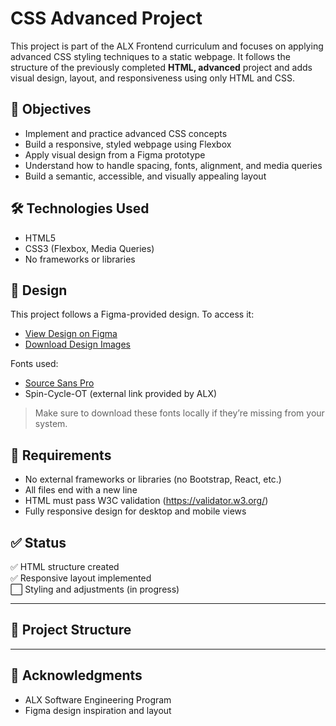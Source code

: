 # CSS Advanced Project

This project is part of the ALX Frontend curriculum and focuses on applying advanced CSS styling techniques to a static webpage. It follows the structure of the previously completed **HTML, advanced** project and adds visual design, layout, and responsiveness using only HTML and CSS.

## 🎯 Objectives

- Implement and practice advanced CSS concepts
- Build a responsive, styled webpage using Flexbox
- Apply visual design from a Figma prototype
- Understand how to handle spacing, fonts, alignment, and media queries
- Build a semantic, accessible, and visually appealing layout

## 🛠️ Technologies Used

- HTML5
- CSS3 (Flexbox, Media Queries)
- No frameworks or libraries

## 📐 Design

This project follows a Figma-provided design. To access it:

- [View Design on Figma](#)
- [Download Design Images](#)

Fonts used:
- [Source Sans Pro](https://fonts.google.com/specimen/Source+Sans+Pro)
- Spin-Cycle-OT (external link provided by ALX)

> Make sure to download these fonts locally if they’re missing from your system.

## 📄 Requirements

- No external frameworks or libraries (no Bootstrap, React, etc.)
- All files end with a new line
- HTML must pass W3C validation (https://validator.w3.org/)
- Fully responsive design for desktop and mobile views

## ✅ Status

✅ HTML structure created  
✅ Responsive layout implemented  
⬜ Styling and adjustments (in progress)

---

## 📁 Project Structure


---

## 🤝 Acknowledgments

- ALX Software Engineering Program
- Figma design inspiration and layout
